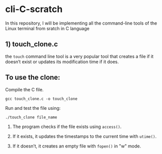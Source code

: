 # cli-C-scratch

In this repository, I will be implementing all the command-line tools of the Linux terminal from sratch in C language

## 1) touch_clone.c

the ```touch``` command line tool is a very popular tool that creates a file if it doesn’t exist or updates its modification time if it does.

## To use the clone:

Compile the C file.

```shell
gcc touch_clone.c -o touch_clone
```

Run and test the file using:

```shell
./touch_clone file_name
```

1) The program checks if the file exists using ```access()```.

2) If it exists, it updates the timestamps to the current time with ```utime()```.

3) If it doesn’t, it creates an empty file with ```fopen()``` in "w" mode.


